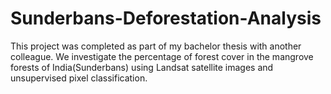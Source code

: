 # Sunderbans-Deforestation-Analysis
This project was completed as part of my bachelor thesis with another colleague. We investigate the percentage of forest cover in the mangrove forests of India(Sunderbans) using Landsat satellite images and unsupervised pixel classification. 
